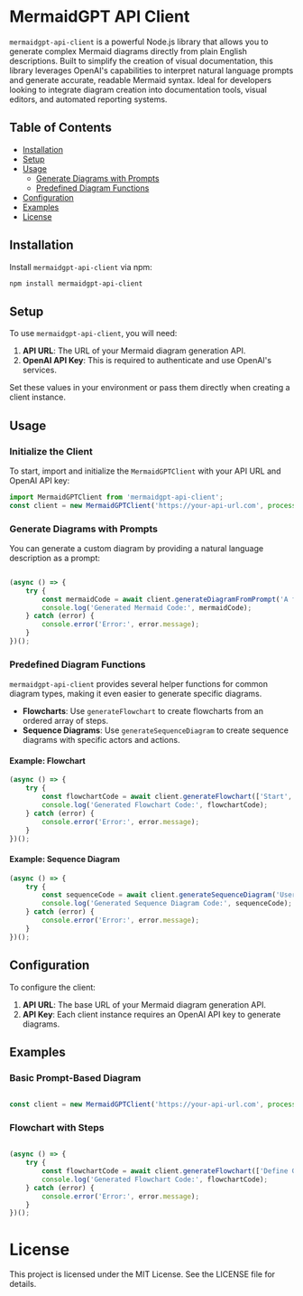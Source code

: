 # MermaidGPT API Client

`mermaidgpt-api-client` is a powerful Node.js library that allows you to generate complex Mermaid diagrams directly from plain English descriptions. Built to simplify the creation of visual documentation, this library leverages OpenAI's capabilities to interpret natural language prompts and generate accurate, readable Mermaid syntax. Ideal for developers looking to integrate diagram creation into documentation tools, visual editors, and automated reporting systems.

## Table of Contents

- [Installation](#installation)
- [Setup](#setup)
- [Usage](#usage)
  - [Generate Diagrams with Prompts](#generate-diagrams-with-prompts)
  - [Predefined Diagram Functions](#predefined-diagram-functions)
- [Configuration](#configuration)
- [Examples](#examples)
- [License](#license)

## Installation

Install `mermaidgpt-api-client` via npm:

```bash
npm install mermaidgpt-api-client
```
## Setup

To use `mermaidgpt-api-client`, you will need:

1. **API URL**: The URL of your Mermaid diagram generation API.
2. **OpenAI API Key**: This is required to authenticate and use OpenAI's services.

Set these values in your environment or pass them directly when creating a client instance.

## Usage

### Initialize the Client

To start, import and initialize the `MermaidGPTClient` with your API URL and OpenAI API key:

```javascript
import MermaidGPTClient from 'mermaidgpt-api-client';  
const client = new MermaidGPTClient('https://your-api-url.com', process.env.OPENAI_API_KEY);
```

### Generate Diagrams with Prompts

You can generate a custom diagram by providing a natural language description as a prompt:

```javascript

(async () => {
    try {
        const mermaidCode = await client.generateDiagramFromPrompt('A flowchart for processing user data');
        console.log('Generated Mermaid Code:', mermaidCode);
    } catch (error) {
        console.error('Error:', error.message);
    }
})();

```

### Predefined Diagram Functions

`mermaidgpt-api-client` provides several helper functions for common diagram types, making it even easier to generate specific diagrams.

- **Flowcharts**: Use `generateFlowchart` to create flowcharts from an ordered array of steps.
- **Sequence Diagrams**: Use `generateSequenceDiagram` to create sequence diagrams with specific actors and actions.

#### Example: Flowchart

```javascript
(async () => {
    try {
        const flowchartCode = await client.generateFlowchart(['Start', 'Verify User', 'Process Payment', 'End']);
        console.log('Generated Flowchart Code:', flowchartCode);
    } catch (error) {
        console.error('Error:', error.message);
    }
})();

```

#### Example: Sequence Diagram

```javascript
(async () => {
    try {
        const sequenceCode = await client.generateSequenceDiagram('User Login', ['User requests login', 'System validates', 'User receives confirmation']);
        console.log('Generated Sequence Diagram Code:', sequenceCode);
    } catch (error) {
        console.error('Error:', error.message);
    }
})();

```

## Configuration

To configure the client:

1. **API URL**: The base URL of your Mermaid diagram generation API.
2. **API Key**: Each client instance requires an OpenAI API key to generate diagrams.

## Examples

### Basic Prompt-Based Diagram

```javascript

const client = new MermaidGPTClient('https://your-api-url.com', process.env.OPENAI_API_KEY);  (async () => {     try {         const diagramCode = await client.generateDiagramFromPrompt('An organizational chart for the marketing team');         console.log('Generated Diagram Code:', diagramCode);     } catch (error) {         console.error('Error:', error.message);     } })();
```

### Flowchart with Steps

```javascript

(async () => {
    try {
        const flowchartCode = await client.generateFlowchart(['Define Goals', 'Develop Strategy', 'Execute Campaign', 'Analyze Results']);
        console.log('Generated Flowchart Code:', flowchartCode);
    } catch (error) {
        console.error('Error:', error.message);
    }
})();
```
# License
This project is licensed under the MIT License. See the LICENSE file for details. 